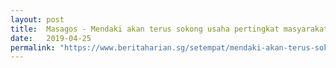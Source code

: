 ```yaml
---
layout: post
title:  Masagos - Mendaki akan terus sokong usaha pertingkat masyarakat
date:   2019-04-25
permalink: "https://www.beritaharian.sg/setempat/mendaki-akan-terus-sokong-usaha-pertingkat-masyarakat-masagos"
---
```

